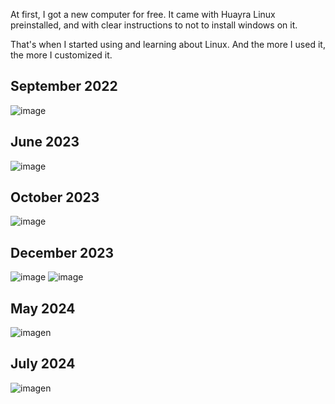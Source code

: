 At first, I got a new computer for free. It came with Huayra Linux preinstalled, and with clear instructions to not to install windows on it.

That's when I started using and learning about Linux. And the more I used it, the more I customized it.

## September 2022
![image](https://github.com/Jotalea/Jotalea/assets/67925603/3bd79415-f854-4f8d-9b01-7c326fb09ab4)

## June 2023
![image](https://github.com/Jotalea/Jotalea/assets/67925603/fa1ebe5a-8504-4b3e-896f-4de2c593d436)

## October 2023
![image](https://github.com/Jotalea/Jotalea/assets/67925603/7e46f76b-9a19-45f5-982e-6e9af9b524fb)

## December 2023
![image](https://github.com/Jotalea/Jotalea/assets/67925603/1580e296-63f6-4449-bce5-5105f584ae64)
![image](https://github.com/Jotalea/Jotalea/assets/67925603/a58afe7a-35a6-44cf-b02a-197019b0a1c1)

## May 2024
![imagen](https://github.com/Jotalea/Jotalea/assets/67925603/dd3250fe-48cd-44a9-b9e2-71142fac7b14)

## July 2024
![imagen](https://github.com/Jotalea/Jotalea/assets/67925603/69216ae4-952f-47ff-be3c-3a5943c533ab)
